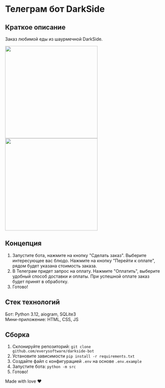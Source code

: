 # Телеграм бот DarkSide

## Краткое описание

Заказ любимой еды из шаурмечной DarkSide.

<img src="https://github.com/everysoftware/darkside-bot/assets/22497421/16f9f9d8-716c-4ae6-bed5-0db7baccdc83" width="300"  alt=""/>  
<img src="https://github.com/everysoftware/darkside-bot/assets/22497421/1736c1a6-397f-4571-b14a-a5a57d842661" width="300"  alt=""/>  

## Концепция

1. Запустите бота, нажмите на кнопку "Сделать заказ". Выберите интересующее вас блюдо. Нажмите на кнопку "Перейти к
   оплате", рядом будет указана стоимость заказа.
2. В Телеграм придет запрос на оплату. Нажмите "Оплатить", выберите удобный способ доставки и оплаты. При успешной
   оплате заказ будет принят в обработку.
3. Готово!

## Стек технологий

Бот: Python 3.12, aiogram, SQLite3  
Мини-приложение: HTML, CSS, JS

## Сборка

1. Склонируйте репозиторий: ```git clone github.com/everysoftware/darkside-bot```
2. Установите зависимости ```pip install -r requirements.txt```
3. Создайте файл с конфигурацией `.env` на основе `.env.example`
4. Запустите бота: ```python -m src```
5. Готово!

Made with love ❤️
